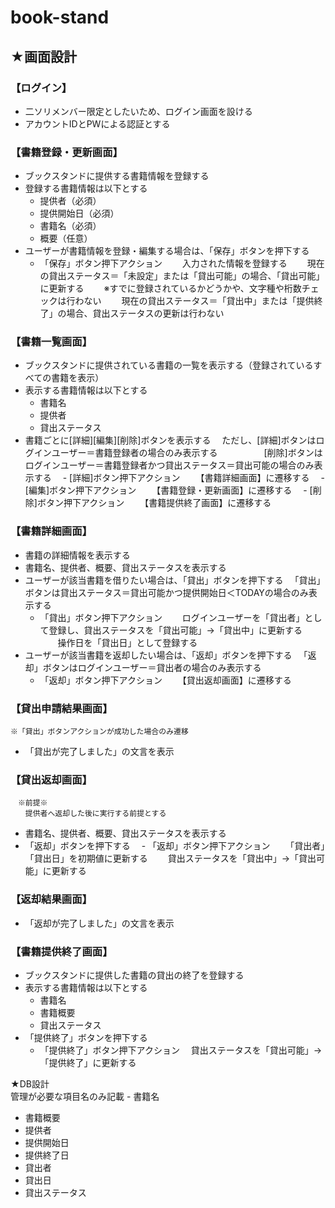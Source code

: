 # book-stand
## ★画面設計	
###	【ログイン】
 - 二ソリメンバー限定としたいため、ログイン画面を設ける
 - アカウントIDとPWによる認証とする
	
###	【書籍登録・更新画面】
- ブックスタンドに提供する書籍情報を登録する
- 登録する書籍情報は以下とする
	 - 提供者（必須）
	 - 提供開始日（必須）
	 - 書籍名（必須）
	 - 概要（任意）
- ユーザーが書籍情報を登録・編集する場合は、「保存」ボタンを押下する
	 - 「保存」ボタン押下アクション
	　　入力された情報を登録する
	　　現在の貸出ステータス＝「未設定」または「貸出可能」の場合、「貸出可能」に更新する
	　　※すでに登録されているかどうかや、文字種や桁数チェックは行わない
	　　現在の貸出ステータス＝「貸出中」または「提供終了」の場合、貸出ステータスの更新は行わない
	
###	【書籍一覧画面】
- ブックスタンドに提供されている書籍の一覧を表示する（登録されているすべての書籍を表示）
- 表示する書籍情報は以下とする
	- 書籍名
	- 提供者
	- 貸出ステータス
- 書籍ごとに[詳細][編集][削除]ボタンを表示する
	　ただし、[詳細]ボタンはログインユーザー＝書籍登録者の場合のみ表示する
	 　　　　　[削除]ボタンはログインユーザー＝書籍登録者かつ貸出ステータス＝貸出可能の場合のみ表示する
	　- [詳細]ボタン押下アクション
	　　【書籍詳細画面】に遷移する
	　- [編集]ボタン押下アクション
	　　【書籍登録・更新画面】に遷移する
	　- [削除]ボタン押下アクション
	　　【書籍提供終了画面】に遷移する
	
###	【書籍詳細画面】
- 書籍の詳細情報を表示する
- 書籍名、提供者、概要、貸出ステータスを表示する
- ユーザーが該当書籍を借りたい場合は、「貸出」ボタンを押下する
	　「貸出」ボタンは貸出ステータス＝貸出可能かつ提供開始日＜TODAYの場合のみ表示する
	- 「貸出」ボタン押下アクション
	　　ログインユーザーを「貸出者」として登録し、貸出ステータスを「貸出可能」→「貸出中」に更新する
	　　操作日を「貸出日」として登録する
- ユーザーが該当書籍を返却したい場合は、「返却」ボタンを押下する
	　「返却」ボタンはログインユーザー＝貸出者の場合のみ表示する
	- 「返却」ボタン押下アクション
	　　【貸出返却画面】に遷移する
	
###	【貸出申請結果画面】
	※「貸出」ボタンアクションが成功した場合のみ遷移
- 「貸出が完了しました」の文言を表示
	
###	【貸出返却画面】
	　※前提※
	　　提供者へ返却した後に実行する前提とする
- 書籍名、提供者、概要、貸出ステータスを表示する
- 「返却」ボタンを押下する
	　- 「返却」ボタン押下アクション
	　　「貸出者」「貸出日」を初期値に更新する
	　　貸出ステータスを「貸出中」→「貸出可能」に更新する
	
###	【返却結果画面】
- 「返却が完了しました」の文言を表示
	
###	【書籍提供終了画面】
- ブックスタンドに提供した書籍の貸出の終了を登録する
- 表示する書籍情報は以下とする
	- 書籍名
	- 書籍概要
	- 貸出ステータス
- 「提供終了」ボタンを押下する
	- 「提供終了」ボタン押下アクション
	　貸出ステータスを「貸出可能」→「提供終了」に更新する
	
★DB設計	
	管理が必要な項目名のみ記載
	 - 書籍名
   - 書籍概要
   - 提供者
   - 提供開始日
   - 提供終了日
   - 貸出者
   - 貸出日
   - 貸出ステータス
